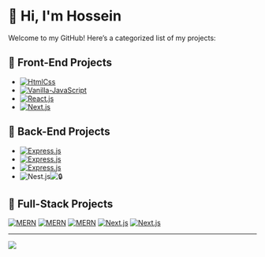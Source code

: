 # 👋 Hi, I'm Hossein

Welcome to my GitHub! Here’s a categorized list of my projects:


## 🎨 Front-End Projects

- [![HtmlCss](https://img.shields.io/badge/moshify--cloud--hosting--landing--page-HtmlCss-orange)](https://github.com/h3nrzi/moshify-cloud-hosting-landing-page)
- [![Vanilla-JavaScript](https://img.shields.io/badge/guess--my--number--dom--project-Vanilla--JavaScript-yellow)](https://github.com/h3nrzi/guess-my-number-dom-project)
- [![React.js](https://img.shields.io/badge/game--hub--reactjs--discovery--game--webapp-React.js-blue)](https://github.com/h3nrzi/game-hub-reactjs-discovery-game-webapp)
- [![Next.js](https://img.shields.io/badge/portfolio--nextjs-Nextjs.js-white)](https://github.com/h3nrzi/guess-my-number-dom-project)

## 🔧 Back-End Projects

- [![Express.js](https://img.shields.io/badge/natours--expressjs--tour--booking--api-Express.js-blue)](https://github.com/h3nrzi/natours-expressjs-tour-booking-api)
- [![Express.js](https://img.shields.io/badge/vidly--expressjs--movie--rental--api-Express.js-blue)](https://github.com/h3nrzi/vidly-expressjs-movie-rental-api)
- [![Express.js](https://img.shields.io/badge/otp--workflow--expressjs-Express.js-blue)](https://github.com/h3nrzi/otp-workflow-expressjs)
- ![Nest.js](https://img.shields.io/badge/Stack-Nest.js-red)![🔒](https://img.shields.io/badge/-🔒-black)

## 🚀 Full-Stack Projects

[![MERN](https://img.shields.io/badge/mern--e--commerce--fullstack--template-MERN-sky)](https://github.com/h3nrzi/mern-e-commerce-fullstack-template) [![MERN](https://img.shields.io/badge/auth--graphql--mern-MERN-sky)](https://github.com/h3nrzi/auth-graphql-mern) [![MERN](https://img.shields.io/badge/lyrical--graphql--mern-MERN-sky)](https://github.com/h3nrzi/lyrical-graphql-mern) [![Next.js](https://img.shields.io/badge/onwards--foodies--nextjs-Next.js-white)](https://github.com/h3nrzi/onwards-foodies-nextjs) [![Next.js](https://img.shields.io/badge/next--news--nextjs-Next.js-white)](https://github.com/h3nrzi/next-news-nextjs)

---

![](https://github-readme-stats.vercel.app/api/top-langs/?username=h3nrzi&theme=solarized-dark&hide_border=false&include_all_commits=false&count_private=false&layout=compact)
